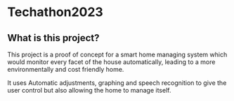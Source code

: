 # Techathon2023

## What is this project? 
This project is a proof of concept for a smart home managing system which would monitor every facet of the house automatically, leading to a more environmentally and cost friendly home. 

It uses Automatic adjustments, graphing and speech recognition to give the user control but also allowing the home to manage itself.

